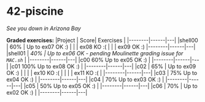 # 42-piscine



*See you down in Arizona Bay*

**Graded exercises:**
|Project | Score| Exercises |
|--------|------|---|
|shell00 |  60% | Up to ex07 OK :)
|        |      | ex08 KO :(
|        |      | ex09 OK :)
|--------|------|---|        
|shell01 | *40% | Up to ex06 OK - pending Moulinette grading issue for `MAC.sh`* |
|--------|------|---|
|c00       60%   Up to ex05 OK :) |
|--------|------|---|
|c01       100%  Up to ex08 OK :) |
|--------|------|---|
|c02     |  65% |  Up to ex09 OK :) |
|        |      |        ex10 KO :( |
|        |      |        ex11 KO :( |
|--------|------|---|
|c03     |  75%   Up to ex04 OK :) |
|--------|------|---|
|c04     |  70%   Up to ex03 OK :) |
|--------|------|---|
|c05     |  50%   Up to ex05 OK :) |
|--------|------|---|
|c06     |  70% |  Up to ex02 OK :) |
|--------|------|---|

